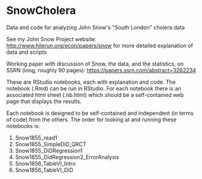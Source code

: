 # SnowCholera
Data and code for analyzing John Snow's "South London" cholera data

See my John Snow Project website: http://www.hilerun.org/econ/papers/snow for more detailed explanation of data and scripts

Working paper with discussion of Snow, the data, and the statistics, on SSRN (long, roughly 90 pages): https://papers.ssrn.com/abstract=3262234

These are RStudio notebooks, each with explanation and code. The notebook (.Rmd) can be run in RStudio. For each notebook there is an associated html sheet (.nb.html) which should be a self-contained web page that displays the results.

Each notebook is designed to be self-contained and independent (in terms of code) from the others. The order for looking at and running these notebooks is:

1. Snow1855_read1
2. Snow1855_SimpleDiD_QRCT
3. Snow1855_DiDRegression1
4. Snow1855_DidRegression2_ErrorAnalysis
5. Snow1856_TableVI_Intro
6. Snow1856_TableVI_DiD

